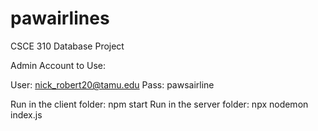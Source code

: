 # pawairlines
CSCE 310 Database Project

Admin Account to Use:

User: nick_robert20@tamu.edu
Pass: pawsairline


Run in the client folder: npm start
Run in the server folder: npx nodemon index.js
